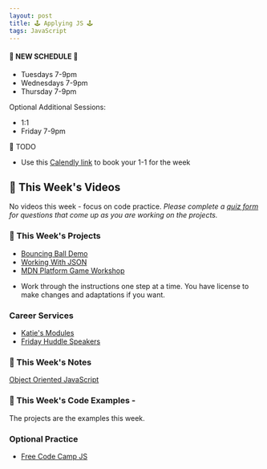 ```yaml
---
layout: post
title: 🕹 Applying JS 🕹
tags: JavaScript
---
```

#### 📆 NEW SCHEDULE 📆 
- Tuesdays 7-9pm
- Wednesdays 7-9pm
- Thursday 7-9pm

Optional Additional Sessions:
- 1:1
- Friday 7-9pm 

📝 TODO
- Use this [Calendly link](https://calendly.com/rebecca-momentum/momentum-pt-1-1-w-rebecca) to book your 1-1 for the week

## 🎥 This Week's Videos
No videos this week - focus on code practice.
_Please complete a [quiz form](https://docs.google.com/forms/d/e/1FAIpQLSdH4S6pwLTddBqsIIUg9s4cDHymc8uewYKUOklbJOF2DycmPw/viewform?usp=sf_link) for questions that come up as you are working on the projects._

### 🎯  This Week's Projects
* [Bouncing Ball Demo](https://developer.mozilla.org/en-US/docs/Learn/JavaScript/Objects/Object_building_practice)
* [Working With JSON](https://developer.mozilla.org/en-US/docs/Learn/JavaScript/Objects/JSON)
* [MDN Platform Game Workshop](https://mozdevs.github.io/html5-games-workshop/en/guides/platformer/start-here/)
- Work through the instructions one step at a time. You have license to make changes and adaptations if you want. 

### Career Services
* [Katie's Modules](https://docs.google.com/document/d/11GLQox2UwiLJwgLAYysLUSrkX5zPVxXt47IpRRqD7eY/edit?usp=sharing)
* [Friday Huddle Speakers](https://docs.google.com/document/d/1M3ERM9RIhCGINO2Os0_fi3fAiG-xFppMFIyjgkm4tdM/edit?usp=sharing)


### 📝 This Week's Notes
[Object Oriented JavaScript](https://developer.mozilla.org/en-US/docs/Learn/JavaScript/Objects/Object-oriented_JS)

### 👾 This Week's Code Examples - 
The projects are the examples this week.

### Optional Practice
* [Free Code Camp JS](https://www.freecodecamp.org/learn/javascript-algorithms-and-data-structures/#basic-javascript)




